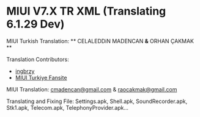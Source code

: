 MIUI V7.X TR XML
(Translating 6.1.29 Dev) 
==============================

MIUI Turkish Translation: ** CELALEDDiN MADENCAN **&** ORHAN ÇAKMAK **

Translation Contributors:
- [ingbrzy](http://xiaomi.eu)
- [ MIUI Turkiye Fansite](http://www.miuiturkiye.net)  

MIUI Translation: cmadencan@gmail.com & raocakmak@gmail.com


Translating and Fixing File: 
Settings.apk, Shell.apk, SoundRecorder.apk, Stk1.apk, Telecom.apk, TelephonyProvider.apk...

